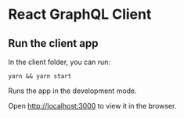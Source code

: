 # React GraphQL Client

## Run the client app

In the client folder, you can run:

`yarn && yarn start`

Runs the app in the development mode.

Open [http://localhost:3000](http://localhost:3000) to view it in the browser.
